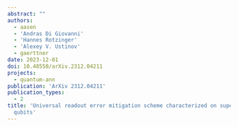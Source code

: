 ```yaml
---
abstract: ""
authors:
  - aasen
  - 'Andras Di Giovanni'
  - 'Hannes Rotzinger'
  - 'Alexey V. Ustinov'
  - gaerttner
date: 2023-12-01
doi: 10.48550/arXiv.2312.04211
projects:
  - quantum-ann
publication: 'ArXiv 2312.04211'
publication_types:
  - 2
title: 'Universal readout error mitigation scheme characterized on superconducting
  qubits'
---
```

